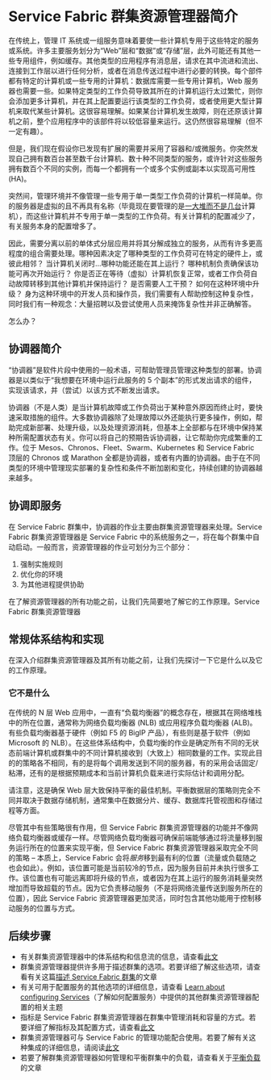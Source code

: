 <properties
   pageTitle="Service Fabric 群集资源管理器简介 | Azure"
   description="介绍 Service Fabric 群集资源管理器。"
   services="service-fabric"
   documentationCenter=".net"
   authors="masnider"
   manager="timlt"
   editor=""/>

<tags
   ms.service="Service-Fabric"
   ms.date="05/20/2016"
   wacn.date="07/04/2016"/>

# Service Fabric 群集资源管理器简介
在传统上，管理 IT 系统或一组服务意味着要使一些计算机专用于这些特定的服务或系统。许多主要服务划分为“Web”层和“数据”或“存储”层，此外可能还有其他一些专用组件，例如缓存。其他类型的应用程序有消息层，请求在其中流进和流出、连接到工作层以进行任何分析，或者在消息传送过程中进行必要的转换。每个部件都有特定的计算机或一些专用的计算机：数据库需要一些专用计算机，Web 服务器也需要一些。如果特定类型的工作负荷导致其所在的计算机运行太过繁忙，则你会添加更多计算机，并在其上配置要运行该类型的工作负荷，或者使用更大型计算机来取代某些计算机。这很容易理解。如果某台计算机发生故障，则在还原该计算机之前，整个应用程序中的该部件将以较低容量来运行。这仍然很容易理解（但不一定有趣）。

但是，我们现在假设你已发现有扩展的需要并采用了容器和/或微服务。你突然发现自己拥有数百台甚至数千台计算机、数十种不同类型的服务，或许针对这些服务拥有数百个不同的实例，而每一个都拥有一个或多个实例或副本以实现高可用性 (HA)。

突然间，管理环境并不像管理一些专用于单一类型工作负荷的计算机一样简单。你的服务器是虚拟的且不再具有名称（毕竟现在要管理的是[一大堆而不是几台](http://www.slideshare.net/randybias/architectures-for-open-and-scalable-clouds/20)计算机），而这些计算机并不专用于单一类型的工作负荷。有关计算机的配置减少了，有关服务本身的配置增多了。

因此，需要分离以前的单体式分层应用并将其分解成独立的服务，从而有许多更高程度的组合需要处理。哪种因素决定了哪种类型的工作负荷可在特定的硬件上，或彼此相邻？ 当计算机关闭时...哪种功能还能在其上运行？ 哪种机制负责确保该功能可再次开始运行？ 你是否正在等待（虚拟）计算机恢复正常，或者工作负荷自动故障转移到其他计算机并保持运行？ 是否需要人工干预？ 如何在这种环境中升级？ 身为这种环境中的开发人员和操作员，我们需要有人帮助控制这种复杂性，同时我们有一种观念：大量招聘以及尝试使用人员来掩饰复杂性并非正确解答。

怎么办？

## 协调器简介
“协调器”是软件片段中使用的一般术语，可帮助管理员管理这种类型的部署。协调器是以类似于“我想要在环境中运行此服务的 5 个副本”的形式发出请求的组件，实现该请求，并（尝试）以该方式不断发出请求。

协调器（不是人类）是当计算机故障或工作负荷出于某种意外原因而终止时，要快速采取措施的组件。大多数协调器除了处理故障以外还能执行更多操作，例如，帮助完成新部署、处理升级，以及处理资源消耗，但基本上全部都与在环境中保持某种所需配置状态有关。你可以将自己的预期告诉协调器，让它帮助你完成繁重的工作。位于 Mesos、Chronos、Fleet、Swarm、Kubernetes 和 Service Fabric 顶层的 Chronos 或 Marathon 全都是协调器，或者有内置的协调器。由于在不同类型的环境中管理现实部署的复杂性和条件不断加剧和变化，持续创建的协调器越来越多。

## 协调即服务
在 Service Fabric 群集中，协调器的作业主要由群集资源管理器来处理。Service Fabric 群集资源管理器是 Service Fabric 中的系统服务之一，将在每个群集中自动启动。一般而言，资源管理器的作业可划分为三个部分：

1. 强制实施规则
2. 优化你的环境
3. 为其他进程提供协助

在了解资源管理器的所有功能之前，让我们先简要地了解它的工作原理。Service Fabric 群集资源管理器

## 常规体系结构和实现
在深入介绍群集资源管理器及其所有功能之前，让我们先探讨一下它是什么以及它的工作原理。

### 它不是什么
在传统的 N 层 Web 应用中，一直有“负载均衡器”的概念存在，根据其在网络堆栈中的所在位置，通常称为网络负载均衡器 (NLB) 或应用程序负载均衡器 (ALB)。有些负载均衡器基于硬件（例如 F5 的 BigIP 产品），有些则是基于软件（例如 Microsoft 的 NLB）。在这些体系结构中，负载均衡的作业是确定所有不同的无状态前端计算机或群集中的不同计算机接收到（大致上）相同数量的工作。实现此目的的策略各不相同，有的是将每个调用发送到不同的服务器，有的采用会话固定/粘滞，还有的是根据预期成本和当前计算机负载来进行实际估计和调用分配。

请注意，这是确保 Web 层大致保持平衡的最佳机制。平衡数据层的策略则完全不同并取决于数据存储机制，通常集中在数据分片、缓存、数据库托管视图和存储过程等方面。

尽管其中有些策略很有作用，但 Service Fabric 群集资源管理器的功能并不像网络负载均衡器或缓存一样。尽管网络负载均衡器可确保前端能够通过将流量移到服务运行所在的位置来实现平衡，但 Service Fabric 群集资源管理器采取完全不同的策略 – 本质上，Service Fabric 会将*服务*移到最有利的位置（流量或负载随之也会如此）。例如，该位置可能是当前较冷的节点，因为服务目前并未执行很多工作。该位置也有可能远离即将升级的节点，或者因为在其上运行的服务消耗量突然增加而导致超载的节点。因为它负责移动服务（不是将网络流量传送到服务所在的位置），因此 Service Fabric 资源管理器更加灵活，同时包含其他功能用于控制移动服务的位置与方式。

## 后续步骤
- 有关群集资源管理器中的体系结构和信息流的信息，请查看[此文](/documentation/articles/service-fabric-cluster-resource-manager-architecture/)
- 群集资源管理器提供许多用于描述群集的选项。若要详细了解这些选项，请查看有关这篇[描述 Service Fabric 群集](/documentation/articles/service-fabric-cluster-resource-manager-cluster-description/)的文章
- 有关可用于配置服务的其他选项的详细信息，请查看 [Learn about configuring Services](/documentation/articles/service-fabric-cluster-resource-manager-configure-services/)（了解如何配置服务）中提供的其他群集资源管理器配置的相关主题
- 指标是 Service Fabric 群集资源管理器在群集中管理消耗和容量的方式。若要详细了解指标及其配置方式，请查看[此文](/documentation/articles/service-fabric-cluster-resource-manager-metrics/)
- 群集资源管理器可与 Service Fabric 的管理功能配合使用。若要了解有关这种集成的详细信息，请阅读[此文](/documentation/articles/service-fabric-cluster-resource-manager-management-integration/)
- 若要了解群集资源管理器如何管理和平衡群集中的负载，请查看关于[平衡负载](/documentation/articles/service-fabric-cluster-resource-manager-balancing/)的文章

<!---HONumber=Mooncake_0627_2016-->